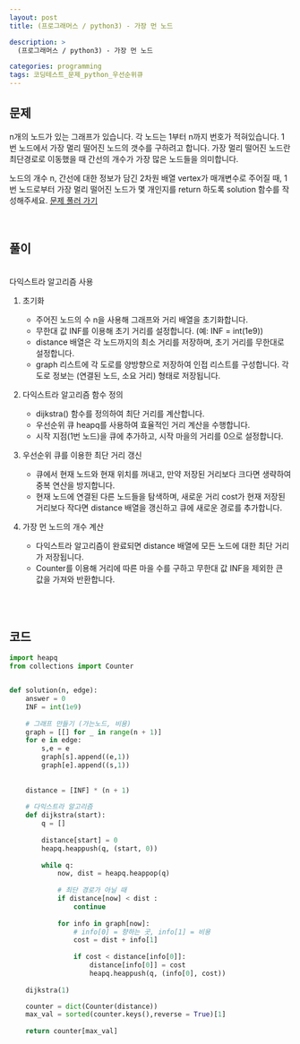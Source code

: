 ```yaml
---
layout: post
title: (프로그래머스 / python3) - 가장 먼 노드

description: >
  (프로그래머스 / python3) - 가장 먼 노드

categories: programming
tags: 코딩테스트_문제_python_우선순위큐
---
```


<h2>
    <span class = "jjw_h2_style"> 문제 </span>
</h2>
n개의 노드가 있는 그래프가 있습니다. 각 노드는 1부터 n까지 번호가 적혀있습니다. 1번 노드에서 가장 멀리 떨어진 노드의 갯수를 구하려고 합니다. 가장 멀리 떨어진 노드란 최단경로로 이동했을 때 간선의 개수가 가장 많은 노드들을 의미합니다.

노드의 개수 n, 간선에 대한 정보가 담긴 2차원 배열 vertex가 매개변수로 주어질 때, 1번 노드로부터 가장 멀리 떨어진 노드가 몇 개인지를 return 하도록 solution 함수를 작성해주세요.
[문제 풀러 가기](https://school.programmers.co.kr/learn/courses/30/lessons/49189)

<br>

<h2>
    <span class = "jjw_h2_style"> 풀이 </span>
</h2>
<br>
다익스트라 알고리즘 사용

1. 초기화

   * 주어진 노드의 수 n을 사용해 그래프와 거리 배열을 초기화합니다.
   * 무한대 값 INF를 이용해 초기 거리를 설정합니다. (예: INF = int(1e9))
   * distance 배열은 각 노드까지의 최소 거리를 저장하며, 초기 거리를 무한대로 설정합니다.
   * graph 리스트에 각 도로를 양방향으로 저장하여 인접 리스트를 구성합니다. 각 도로 정보는 (연결된 노드, 소요 거리) 형태로 저장됩니다.

2. 다익스트라 알고리즘 함수 정의

   * dijkstra() 함수를 정의하여 최단 거리를 계산합니다.
   * 우선순위 큐 heapq를 사용하여 효율적인 거리 계산을 수행합니다.
   * 시작 지점(1번 노드)을 큐에 추가하고, 시작 마을의 거리를 0으로 설정합니다.

3. 우선순위 큐를 이용한 최단 거리 갱신

   * 큐에서 현재 노드와 현재 위치를 꺼내고, 만약 저장된 거리보다 크다면 생략하여 중복 연산을 방지합니다.
   * 현재 노드에 연결된 다른 노드들을 탐색하며, 새로운 거리 cost가 현재 저장된 거리보다 작다면 distance 배열을 갱신하고 큐에 새로운 경로를 추가합니다.

4. 가장 먼 노드의 개수 계산

   * 다익스트라 알고리즘이 완료되면 distance 배열에 모든 노드에 대한 최단 거리가 저장됩니다.
   * Counter를 이용해 거리에 따른 마을 수를 구하고 무한대 값 INF을 제외한 큰 값을 가져와 반환합니다.
   
<br><br>

<h2>
    <span class = "jjw_h2_style"> 코드 </span>
</h2>

~~~python
import heapq
from collections import Counter


def solution(n, edge):
    answer = 0
    INF = int(1e9)
    
    # 그래프 만들기 (가는노드, 비용)
    graph = [[] for _ in range(n + 1)]
    for e in edge: 
        s,e = e
        graph[s].append((e,1))
        graph[e].append((s,1))
    
    
    distance = [INF] * (n + 1)
    
    # 다익스트라 알고리즘
    def dijkstra(start):
        q = []
        
        distance[start] = 0
        heapq.heappush(q, (start, 0))
        
        while q:
            now, dist = heapq.heappop(q)
            
            # 최단 경로가 아닐 때
            if distance[now] < dist :
                continue
            
            for info in graph[now]:
                # info[0] = 향하는 곳, info[1] = 비용                 
                cost = dist + info[1]
                
                if cost < distance[info[0]]:
                    distance[info[0]] = cost
                    heapq.heappush(q, (info[0], cost))
                    
    dijkstra(1)

    counter = dict(Counter(distance))
    max_val = sorted(counter.keys(),reverse = True)[1]
    
    return counter[max_val]



~~~









